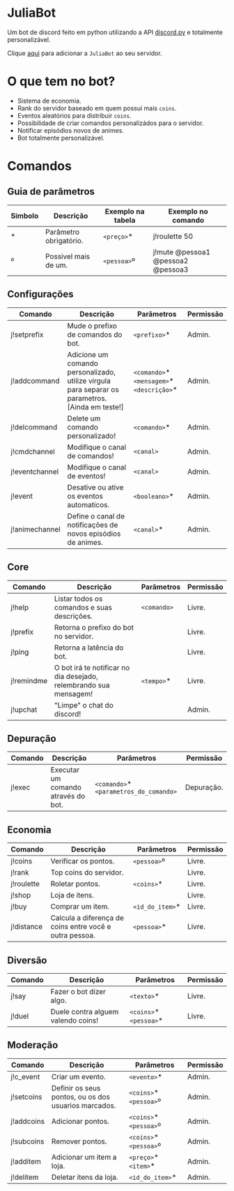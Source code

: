 # JuliaBot
Um bot de discord feito em python utilizando a API [discord.py](https://github.com/Rapptz/discord.py) e totalmente personalizável.

Clique [aqui](https://discord.com/oauth2/authorize?client_id=483054181176049685&scope=bot) para adicionar a `JuliaBot` ao seu servidor.
# O que tem no bot?

- Sistema de economia.
- Rank do servidor baseado em quem possui mais `coins`.
- Eventos aleatórios para distribuir `coins`.
- Possibilidade de criar comandos personalizádos para o servidor.
- Notificar episódios novos de animes.
- Bot totalmente personalizável.

# Comandos 
## Guia de parâmetros
| Simbolo | Descrição | Exemplo na tabela | Exemplo no comando |
|---------|-----------|---------|-----------------|
| * | Parâmetro obrigatório. | `<preço>`* | j!roulette 50 |
| º | Possivel mais de um. | `<pessoa>`º | j!mute @pessoa1 @pessoa2 @pessoa3 |
## Configurações 
| Comando | Descrição | Parâmetros | Permissão |
|---------|-----------|------------|-----------|
|j!setprefix|Mude o prefixo de comandos do bot.|`<prefixo>`* |Admin.|
|j!addcommand|Adicione um comando personalizado, utilize virgula para separar os parametros. [Ainda em teste!]|`<comando>`* `<mensagem>`* `<descrição>`* |Admin.|
|j!delcommand|Delete um comando personalizado!|`<comando>`* |Admin.|
|j!cmdchannel|Modifique o canal de comandos!|`<canal>` |Admin.|
|j!eventchannel|Modifique o canal de eventos!|`<canal>` |Admin.|
|j!event|Desative ou ative os eventos automaticos.|`<booleano>`* |Admin.|
|j!animechannel|Define o canal de notificações de novos episódios de animes.|`<canal>`* |Admin.|
## Core 
| Comando | Descrição | Parâmetros | Permissão |
|---------|-----------|------------|-----------|
|j!help|Listar todos os comandos e suas descrições.|`<comando>` |Livre.|
|j!prefix|Retorna o prefixo do bot no servidor.||Livre.|
|j!ping|Retorna a latência do bot.||Livre.|
|j!remindme|O bot irá te notificar no dia desejado, relembrando sua mensagem!|`<tempo>`* |Livre.|
|j!upchat|"Limpe" o chat do discord!||Admin.|
## Depuração 
| Comando | Descrição | Parâmetros | Permissão |
|---------|-----------|------------|-----------|
|j!exec|Executar um comando através do bot.|`<comando>`* `<parametros_do_comando>` |Depuração.|
## Economia 
| Comando | Descrição | Parâmetros | Permissão |
|---------|-----------|------------|-----------|
|j!coins|Verificar os pontos.|`<pessoa>`º |Livre.|
|j!rank|Top coins do servidor.||Livre.|
|j!roulette|Roletar pontos.|`<coins>`* |Livre.|
|j!shop|Loja de itens.||Livre.|
|j!buy|Comprar um item.|`<id_do_item>`* |Livre.|
|j!distance|Calcula a diferença de coins entre você e outra pessoa.|`<pessoa>`* |Livre.|
## Diversão 
| Comando | Descrição | Parâmetros | Permissão |
|---------|-----------|------------|-----------|
|j!say|Fazer o bot dizer algo.|`<texto>`* |Livre.|
|j!duel|Duele contra alguem valendo coins!|`<coins>`* `<pessoa>`* |Livre.|
## Moderação 
| Comando | Descrição | Parâmetros | Permissão |
|---------|-----------|------------|-----------|
|j!c_event|Criar um evento.|`<evento>`* |Admin.|
|j!setcoins|Definir os seus pontos, ou os dos usuarios marcados.|`<coins>`* `<pessoa>`º |Admin.|
|j!addcoins|Adicionar pontos.|`<coins>`* `<pessoa>`º |Admin.|
|j!subcoins|Remover pontos.|`<coins>`* `<pessoa>`º |Admin.|
|j!additem|Adicionar um item a loja.|`<preço>`* `<item>`* |Admin.|
|j!delitem|Deletar itens da loja.|`<id_do_item>`* |Admin.|
